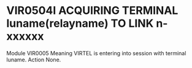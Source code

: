 # VIR0504I ACQUIRING TERMINAL luname(relayname) TO LINK n-xxxxxx
Module
    VIR0005
Meaning
    VIRTEL is entering into session with terminal luname.
Action
    None.
